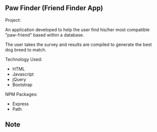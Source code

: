 ## Paw Finder (Friend Finder App)

Project:

An application developed to help the user find his/her most compatible "paw-friend" based within a  database. 

The user takes the survey and results are compiled to generate the best dog breed to match. 

Technology Used:
- HTML
- Javascript
- jQuery
- Bootstrap

NPM Packages:
- Express
- Path

## Note

